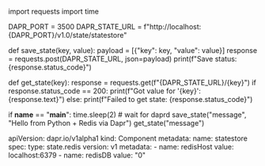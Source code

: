 import requests
import time

DAPR_PORT = 3500
DAPR_STATE_URL = f"http://localhost:{DAPR_PORT}/v1.0/state/statestore"

def save_state(key, value):
    payload = [{"key": key, "value": value}]
    response = requests.post(DAPR_STATE_URL, json=payload)
    print(f"Save status: {response.status_code}")

def get_state(key):
    response = requests.get(f"{DAPR_STATE_URL}/{key}")
    if response.status_code == 200:
        print(f"Got value for '{key}': {response.text}")
    else:
        print(f"Failed to get state: {response.status_code}")

if __name__ == "__main__":
    time.sleep(2)  # wait for daprd
    save_state("message", "Hello from Python + Redis via Dapr")
    get_state("message")


apiVersion: dapr.io/v1alpha1
kind: Component
metadata:
  name: statestore
spec:
  type: state.redis
  version: v1
  metadata:
    - name: redisHost
      value: localhost:6379
    - name: redisDB
      value: "0"
